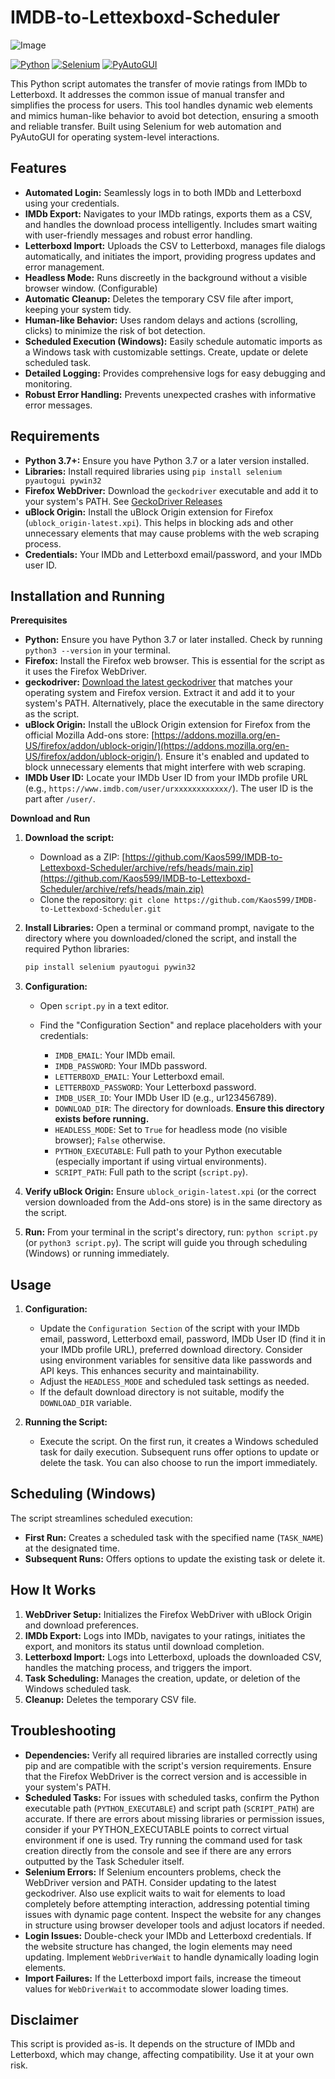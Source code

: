 # IMDB-to-Lettexboxd-Scheduler

![Image](https://github.com/user-attachments/assets/5ccd3a74-2da4-4617-8a66-cde90ba825c9)

[![Python](https://img.shields.io/badge/python-3.7+-blue.svg)](https://www.python.org/)
[![Selenium](https://img.shields.io/badge/selenium-%20-4682B4.svg)](https://www.selenium.dev/)
[![PyAutoGUI](https://img.shields.io/badge/pyautogui-0.9.53-brightgreen)](https://pyautogui.readthedocs.io/en/latest/)


This Python script automates the transfer of movie ratings from IMDb to Letterboxd. It addresses the common issue of manual transfer and simplifies the process for users.  This tool handles dynamic web elements and mimics human-like behavior to avoid bot detection, ensuring a smooth and reliable transfer.  Built using Selenium for web automation and PyAutoGUI for operating system-level interactions.

## Features

* **Automated Login:** Seamlessly logs in to both IMDb and Letterboxd using your credentials.
* **IMDb Export:**  Navigates to your IMDb ratings, exports them as a CSV, and handles the download process intelligently. Includes smart waiting with user-friendly messages and robust error handling.
* **Letterboxd Import:**  Uploads the CSV to Letterboxd, manages file dialogs automatically, and initiates the import, providing progress updates and error management.
* **Headless Mode:** Runs discreetly in the background without a visible browser window. (Configurable)
* **Automatic Cleanup:** Deletes the temporary CSV file after import, keeping your system tidy.
* **Human-like Behavior:**  Uses random delays and actions (scrolling, clicks) to minimize the risk of bot detection.
* **Scheduled Execution (Windows):**  Easily schedule automatic imports as a Windows task with customizable settings. Create, update or delete scheduled task.
* **Detailed Logging:** Provides comprehensive logs for easy debugging and monitoring.
* **Robust Error Handling:** Prevents unexpected crashes with informative error messages.

## Requirements

* **Python 3.7+:** Ensure you have Python 3.7 or a later version installed.
* **Libraries:** Install required libraries using `pip install selenium pyautogui pywin32`
* **Firefox WebDriver:** Download the `geckodriver` executable and add it to your system's PATH.  See [GeckoDriver Releases](https://github.com/mozilla/geckodriver/releases)
* **uBlock Origin:**  Install the uBlock Origin extension for Firefox (`ublock_origin-latest.xpi`). This helps in blocking ads and other unnecessary elements that may cause problems with the web scraping process.
* **Credentials:**  Your IMDb and Letterboxd email/password, and your IMDb user ID.




## Installation and Running

**Prerequisites**

*   **Python:** Ensure you have Python 3.7 or later installed.  Check by running `python3 --version` in your terminal.
*   **Firefox:** Install the Firefox web browser. This is essential for the script as it uses the Firefox WebDriver.
*   **geckodriver:** [Download the latest geckodriver](https://github.com/mozilla/geckodriver/releases) that matches your operating system and Firefox version. Extract it and add it to your system's PATH.  Alternatively, place the executable in the same directory as the script.
*   **uBlock Origin:** Install the uBlock Origin extension for Firefox from the official Mozilla Add-ons store: [https://addons.mozilla.org/en-US/firefox/addon/ublock-origin/](https://addons.mozilla.org/en-US/firefox/addon/ublock-origin/). Ensure it's enabled and updated to block unnecessary elements that might interfere with web scraping.
*   **IMDb User ID:** Locate your IMDb User ID from your IMDb profile URL (e.g., `https://www.imdb.com/user/urxxxxxxxxxxxx/`). The user ID is the part after `/user/`.

**Download and Run**

1.  **Download the script:**
    *   Download as a ZIP: [https://github.com/Kaos599/IMDB-to-Lettexboxd-Scheduler/archive/refs/heads/main.zip](https://github.com/Kaos599/IMDB-to-Lettexboxd-Scheduler/archive/refs/heads/main.zip)
    *   Clone the repository: `git clone https://github.com/Kaos599/IMDB-to-Lettexboxd-Scheduler.git`

2.  **Install Libraries:**
    Open a terminal or command prompt, navigate to the directory where you downloaded/cloned the script, and install the required Python libraries:

    ```bash
    pip install selenium pyautogui pywin32
    ```

3.  **Configuration:**

    *   Open `script.py` in a text editor.
    *   Find the "Configuration Section" and replace placeholders with your credentials:

        *   `IMDB_EMAIL`: Your IMDb email.
        *   `IMDB_PASSWORD`: Your IMDb password.
        *   `LETTERBOXD_EMAIL`: Your Letterboxd email.
        *   `LETTERBOXD_PASSWORD`: Your Letterboxd password.
        *   `IMDB_USER_ID`: Your IMDb User ID (e.g., ur123456789).
        *   `DOWNLOAD_DIR`: The directory for downloads. **Ensure this directory exists before running.**
        *   `HEADLESS_MODE`: Set to `True` for headless mode (no visible browser); `False` otherwise.
        *   `PYTHON_EXECUTABLE`: Full path to your Python executable (especially important if using virtual environments).
        *   `SCRIPT_PATH`: Full path to the script (`script.py`).

4.  **Verify uBlock Origin:** Ensure `ublock_origin-latest.xpi` (or the correct version downloaded from the Add-ons store) is in the same directory as the script.

5.  **Run:** From your terminal in the script's directory, run: `python script.py` (or `python3 script.py`).  The script will guide you through scheduling (Windows) or running immediately.

## Usage

1. **Configuration:**
   * Update the `Configuration Section` of the script with your IMDb email, password, Letterboxd email, password, IMDb User ID (find it in your IMDb profile URL), preferred download directory. Consider using environment variables for sensitive data like passwords and API keys. This enhances security and maintainability.
   * Adjust the `HEADLESS_MODE` and scheduled task settings as needed.
   * If the default download directory is not suitable, modify the `DOWNLOAD_DIR` variable.

2. **Running the Script:**
   * Execute the script.  On the first run, it creates a Windows scheduled task for daily execution.  Subsequent runs offer options to update or delete the task.  You can also choose to run the import immediately.

## Scheduling (Windows)

The script streamlines scheduled execution:

* **First Run:** Creates a scheduled task with the specified name (`TASK_NAME`) at the designated time.
* **Subsequent Runs:** Offers options to update the existing task or delete it.

## How It Works

1. **WebDriver Setup:** Initializes the Firefox WebDriver with uBlock Origin and download preferences.
2. **IMDb Export:** Logs into IMDb, navigates to your ratings, initiates the export, and monitors its status until download completion.
3. **Letterboxd Import:** Logs into Letterboxd, uploads the downloaded CSV, handles the matching process, and triggers the import.
4. **Task Scheduling:**  Manages the creation, update, or deletion of the Windows scheduled task.
5. **Cleanup:** Deletes the temporary CSV file.


## Troubleshooting

* **Dependencies:** Verify all required libraries are installed correctly using pip and are compatible with the script's version requirements. Ensure that the Firefox WebDriver is the correct version and is accessible in your system's PATH.
* **Scheduled Tasks:**  For issues with scheduled tasks, confirm the Python executable path (`PYTHON_EXECUTABLE`) and script path (`SCRIPT_PATH`) are accurate. If there are errors about missing libraries or permission issues, consider if your PYTHON_EXECUTABLE points to correct virtual environment if one is used. Try running the command used for task creation directly from the console and see if there are any errors outputted by the Task Scheduler itself.
* **Selenium Errors:**  If Selenium encounters problems, check the WebDriver version and PATH. Consider updating to the latest geckodriver. Also use explicit waits to wait for elements to load completely before attempting interaction, addressing potential timing issues with dynamic page content.  Inspect the website for any changes in structure using browser developer tools and adjust locators if needed.
* **Login Issues:** Double-check your IMDb and Letterboxd credentials.  If the website structure has changed, the login elements may need updating.  Implement `WebDriverWait` to handle dynamically loading login elements.
* **Import Failures:**  If the Letterboxd import fails, increase the timeout values for `WebDriverWait` to accommodate slower loading times.

## Disclaimer

This script is provided as-is. It depends on the structure of IMDb and Letterboxd, which may change, affecting compatibility.  Use it at your own risk.
